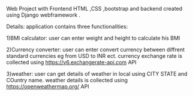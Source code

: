 Web Project with Frontend HTML ,CSS  ,bootstrap and backend created using Django webframework .

Details:
application contains three functionalities: 

1)BMI calculator:
user can enter  weight and height to calculate his BMI

2)Currency converter:
user can enter convert currency between diffrent standard currencies eg from USD to INR ect.
currency exchange rate is collected using https://v6.exchangerate-api.com API

3)weather:
user can get details of weather in local using CITY STATE and COuntry name.
weather details is collected using https://openweathermap.org/ API
